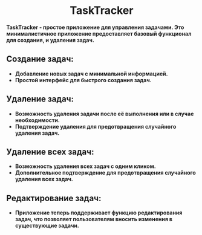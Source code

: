 <h1 align='center'>TaskTracker</h1>

**TaskTracker - простое приложение для управления задачами. Это минималистичное приложение предоставляет базовый функционал для создания, и удаления задач.**

<h2>Создание задач:</h2>

- **Добавление новых задач с минимальной информацией.**
- **Простой интерфейс для быстрого создания задач.**

<h2>Удаление задач:</h2>

- **Возможность удаления задачи после её выполнения или в случае необходимости.**
- **Подтверждение удаления для предотвращения случайного удаления задач.**

<h2>Удаление всех задач:</h2>

- **Возможность удаления всех задач с одним кликом.**
- **Дополнительное подтверждение для предотвращения случайного удаления всех задач.**

<h2>Редактирование задач:</h2>

- **Приложение теперь поддерживает функцию редактирования задач, что позволяет пользователям вносить изменения в существующие задачи.**